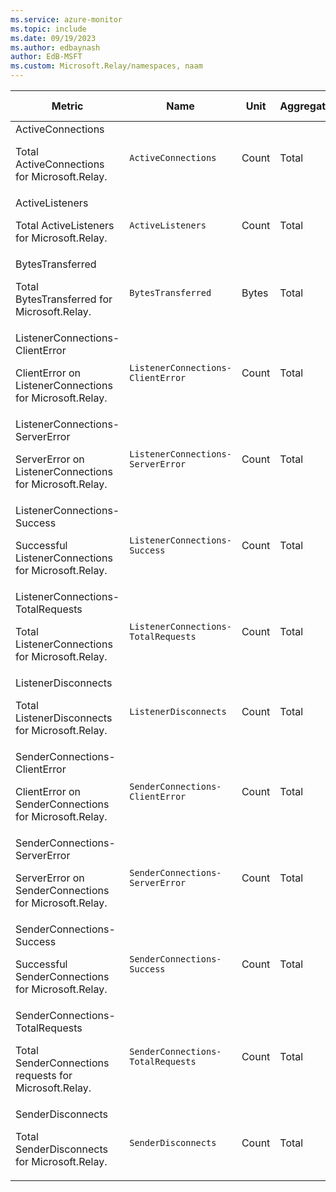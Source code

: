 ```yaml
---
ms.service: azure-monitor
ms.topic: include
ms.date: 09/19/2023
ms.author: edbaynash
author: EdB-MSFT
ms.custom: Microsoft.Relay/namespaces, naam
---
```

  
  
|Metric|Name|Unit|Aggregation|Dimensions|Time Grains|DS Export|
|---|---|---|---|---|---|---|
|ActiveConnections<p><p>Total ActiveConnections for Microsoft.Relay. |`ActiveConnections` |Count |Total |EntityName|PT1M |No|
|ActiveListeners<p><p>Total ActiveListeners for Microsoft.Relay. |`ActiveListeners` |Count |Total |EntityName|PT1M |No|
|BytesTransferred<p><p>Total BytesTransferred for Microsoft.Relay. |`BytesTransferred` |Bytes |Total |EntityName|PT1M |Yes|
|ListenerConnections-ClientError<p><p>ClientError on ListenerConnections for Microsoft.Relay. |`ListenerConnections-ClientError` |Count |Total |EntityName, OperationResult|PT1M |No|
|ListenerConnections-ServerError<p><p>ServerError on ListenerConnections for Microsoft.Relay. |`ListenerConnections-ServerError` |Count |Total |EntityName, OperationResult|PT1M |No|
|ListenerConnections-Success<p><p>Successful ListenerConnections for Microsoft.Relay. |`ListenerConnections-Success` |Count |Total |EntityName, OperationResult|PT1M |No|
|ListenerConnections-TotalRequests<p><p>Total ListenerConnections for Microsoft.Relay. |`ListenerConnections-TotalRequests` |Count |Total |EntityName|PT1M |No|
|ListenerDisconnects<p><p>Total ListenerDisconnects for Microsoft.Relay. |`ListenerDisconnects` |Count |Total |EntityName|PT1M |No|
|SenderConnections-ClientError<p><p>ClientError on SenderConnections for Microsoft.Relay. |`SenderConnections-ClientError` |Count |Total |EntityName, OperationResult|PT1M |No|
|SenderConnections-ServerError<p><p>ServerError on SenderConnections for Microsoft.Relay. |`SenderConnections-ServerError` |Count |Total |EntityName, OperationResult|PT1M |No|
|SenderConnections-Success<p><p>Successful SenderConnections for Microsoft.Relay. |`SenderConnections-Success` |Count |Total |EntityName, OperationResult|PT1M |No|
|SenderConnections-TotalRequests<p><p>Total SenderConnections requests for Microsoft.Relay. |`SenderConnections-TotalRequests` |Count |Total |EntityName|PT1M |No|
|SenderDisconnects<p><p>Total SenderDisconnects for Microsoft.Relay. |`SenderDisconnects` |Count |Total |EntityName|PT1M |No|